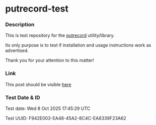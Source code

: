 # putrecord-test

### Description

This is test repository for the [putrecord](https://github.com/fry69/putrecord) utility/library.

Its only purpose is to test if installation and usage instructions work as advertised.

Thank you for your attention to this matter!

### Link

This post should be visible [here](https://whtwnd.com/testacc9123.altq.net/3m2oradwsbf2x)

### Test Date & ID

Test date: Wed  8 Oct 2025 17:45:29 UTC

Test UUID: F942E003-EA48-45A2-8C4C-EA8339F23A62
